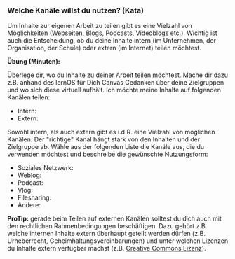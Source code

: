 ### Welche Kanäle willst du nutzen? (Kata)

Um Inhalte zur eigenen Arbeit zu teilen gibt es eine Vielzahl von Möglichkeiten (Webseiten, Blogs, Podcasts, Videoblogs etc.). Wichtig ist auch die Entscheidung, ob du deine Inhalte intern (im Unternehmen, der Organisation, der Schule) oder extern (im Internet) teilen möchtest.

**Übung (Minuten):**

Überlege dir, wo du Inhalte zu deiner Arbeit teilen möchtest. Mache dir dazu z.B. anhand des lernOS für Dich Canvas Gedanken über deine Zielgruppen und wo sich diese virtuell aufhält. Ich möchte meine Inhalte auf folgenden Kanälen teilen:

* Intern:
* Extern:

Sowohl intern, als auch extern gibt es i.d.R. eine Vielzahl von möglichen Kanälen. Der "richtige" Kanal hängt stark von den Inhalten und der Zielgruppe ab. Wähle aus der folgenden Liste die Kanäle aus, die du verwenden möchtest und beschreibe die gewünschte Nutzungsform:

* Soziales Netzwerk:
* Weblog:
* Podcast:
* Vlog:
* Filesharing:
* Andere:

**ProTip:** gerade beim Teilen auf externen Kanälen solltest du dich auch mit den rechtlichen Rahmenbedingungen beschäftigen. Dazu gehört z.B. welche internen Inhalte extern überhaupt geteilt werden dürfen (z.B. Urheberrecht, Geheimhaltungsvereinbarungen) und unter welchen Lizenzen du Inhalte extern verfügbar machst (z.B. [Creative Commons Lizenz](https://de.wikipedia.org/wiki/Creative_Commons)).
